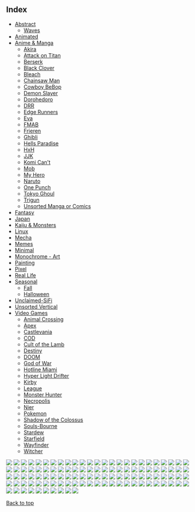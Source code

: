 
## Index

- [Abstract](https://github.com/RickyFoots/Wallpapers/blob/main/zz%20pages%20zz/Abstract.md)
  - [Waves](https://github.com/RickyFoots/Wallpapers/blob/main/zz%20pages%20zz/Waves.md)
- [Animated](https://github.com/RickyFoots/Wallpapers/blob/main/zz%20pages%20zz/Animated.md)
- [Anime & Manga](https://github.com/RickyFoots/Wallpapers/blob/main/zz%20pages%20zz/Anime-&-Manga.md)
  - [Akira](https://github.com/RickyFoots/Wallpapers/blob/main/zz%20pages%20zz/Akira.md)
  - [Attack on Titan](https://github.com/RickyFoots/Wallpapers/blob/main/zz%20pages%20zz/Attack-on-Titan.md)
  - [Berserk](https://github.com/RickyFoots/Wallpapers/blob/main/zz%20pages%20zz/Berserk.md)
  - [Black Clover](https://github.com/RickyFoots/Wallpapers/blob/main/zz%20pages%20zz/Black-Clover.md)
  - [Bleach](https://github.com/RickyFoots/Wallpapers/blob/main/zz%20pages%20zz/Bleach.md)
  - [Chainsaw Man](https://github.com/RickyFoots/Wallpapers/blob/main/zz%20pages%20zz/Chainsaw-Man.md)
  - [Cowboy BeBop](https://github.com/RickyFoots/Wallpapers/blob/main/zz%20pages%20zz/Cowboy-BeBop.md)
  - [Demon Slayer](https://github.com/RickyFoots/Wallpapers/blob/main/zz%20pages%20zz/Demon-Slayer.md)
  - [Dorohedoro](https://github.com/RickyFoots/Wallpapers/blob/main/zz%20pages%20zz/Dorohedoro.md)
  - [DRR](https://github.com/RickyFoots/Wallpapers/blob/main/zz%20pages%20zz/DRR.md)
  - [Edge Runners](https://github.com/RickyFoots/Wallpapers/blob/main/zz%20pages%20zz/Edge-Runners.md)
  - [Eva](https://github.com/RickyFoots/Wallpapers/blob/main/zz%20pages%20zz/Eva.md)
  - [FMAB](https://github.com/RickyFoots/Wallpapers/blob/main/zz%20pages%20zz/FMAB.md)
  - [Frieren](https://github.com/RickyFoots/Wallpapers/blob/main/zz%20pages%20zz/Frieren.md)
  - [Ghibli](https://github.com/RickyFoots/Wallpapers/blob/main/zz%20pages%20zz/Ghibli.md)
  - [Hells Paradise](https://github.com/RickyFoots/Wallpapers/blob/main/zz%20pages%20zz/Hells-Paradise.md)
  - [HxH](https://github.com/RickyFoots/Wallpapers/blob/main/zz%20pages%20zz/HxH.md)
  - [JJK](https://github.com/RickyFoots/Wallpapers/blob/main/zz%20pages%20zz/JJK.md)
  - [Komi Can't](https://github.com/RickyFoots/Wallpapers/blob/main/zz%20pages%20zz/Komi-Can't.md)
  - [Mob](https://github.com/RickyFoots/Wallpapers/blob/main/zz%20pages%20zz/Mob.md)
  - [My Hero](https://github.com/RickyFoots/Wallpapers/blob/main/zz%20pages%20zz/My-Hero.md)
  - [Naruto](https://github.com/RickyFoots/Wallpapers/blob/main/zz%20pages%20zz/Naruto.md)
  - [One Punch](https://github.com/RickyFoots/Wallpapers/blob/main/zz%20pages%20zz/One-Punch.md)
  - [Tokyo Ghoul](https://github.com/RickyFoots/Wallpapers/blob/main/zz%20pages%20zz/Tokyo-Ghoul.md)
  - [Trigun](https://github.com/RickyFoots/Wallpapers/blob/main/zz%20pages%20zz/Trigun.md)
  - [Unsorted Manga or Comics](https://github.com/RickyFoots/Wallpapers/blob/main/zz%20pages%20zz/Unsorted-Manga-or-Comics.md)
- [Fantasy](https://github.com/RickyFoots/Wallpapers/blob/main/zz%20pages%20zz/Fantasy.md)
- [Japan](https://github.com/RickyFoots/Wallpapers/blob/main/zz%20pages%20zz/Japan.md)
- [Kaiju & Monsters](https://github.com/RickyFoots/Wallpapers/blob/main/zz%20pages%20zz/Kaiju-&-Monsters.md)
- [Linux](https://github.com/RickyFoots/Wallpapers/blob/main/zz%20pages%20zz/Linux.md)
- [Mecha](https://github.com/RickyFoots/Wallpapers/blob/main/zz%20pages%20zz/Mecha.md)
- [Memes](https://github.com/RickyFoots/Wallpapers/blob/main/zz%20pages%20zz/Memes.md)
- [Minimal](https://github.com/RickyFoots/Wallpapers/blob/main/zz%20pages%20zz/Minimal.md)
- [Monochrome - Art](https://github.com/RickyFoots/Wallpapers/blob/main/zz%20pages%20zz/Monochrome-Art.md)
- [Painting](https://github.com/RickyFoots/Wallpapers/blob/main/zz%20pages%20zz/Painting.md)
- [Pixel](https://github.com/RickyFoots/Wallpapers/blob/main/zz%20pages%20zz/Pixel.md)
- [Real Life](https://github.com/RickyFoots/Wallpapers/blob/main/zz%20pages%20zz/Real-Life.md)
- [Seasonal](https://github.com/RickyFoots/Wallpapers/blob/main/zz%20pages%20zz/Seasonal.md)
  - [Fall](https://github.com/RickyFoots/Wallpapers/blob/main/zz%20pages%20zz/Fall.md)
  - [Halloween](https://github.com/RickyFoots/Wallpapers/blob/main/zz%20pages%20zz/Halloween.md)
- [Unclaimed-SiFi](https://github.com/RickyFoots/Wallpapers/blob/main/zz%20pages%20zz/Unclaimed-SiFi.md)
- [Unsorted Vertical](https://github.com/RickyFoots/Wallpapers/blob/main/zz%20pages%20zz/Unsorted-Vertical.md)
- [Video Games](https://github.com/RickyFoots/Wallpapers/blob/main/zz%20pages%20zz/Video-Games.md)
  - [Animal Crossing](https://github.com/RickyFoots/Wallpapers/blob/main/zz%20pages%20zz/Animal-Crossing.md)
  - [Apex](https://github.com/RickyFoots/Wallpapers/blob/main/zz%20pages%20zz/Apex.md)
  - [Castlevania](https://github.com/RickyFoots/Wallpapers/blob/main/zz%20pages%20zz/Castlevania.md)
  - [COD](https://github.com/RickyFoots/Wallpapers/blob/main/zz%20pages%20zz/COD.md)
  - [Cult of the Lamb](https://github.com/RickyFoots/Wallpapers/blob/main/zz%20pages%20zz/Cult-of-the-Lamb.md)
  - [Destiny](https://github.com/RickyFoots/Wallpapers/blob/main/zz%20pages%20zz/Destiny.md)
  - [DOOM](https://github.com/RickyFoots/Wallpapers/blob/main/zz%20pages%20zz/DOOM.md)
  - [God of War](https://github.com/RickyFoots/Wallpapers/blob/main/zz%20pages%20zz/God-of-War.md)
  - [Hotline Miami](https://github.com/RickyFoots/Wallpapers/blob/main/zz%20pages%20zz/Hotline-Miami.md)
  - [Hyper Light Drifter](https://github.com/RickyFoots/Wallpapers/blob/main/zz%20pages%20zz/Hyper-Light-Drifter.md)
  - [Kirby](https://github.com/RickyFoots/Wallpapers/blob/main/zz%20pages%20zz/Kirby.md)
  - [League](https://github.com/RickyFoots/Wallpapers/blob/main/zz%20pages%20zz/League.md)
  - [Monster Hunter](https://github.com/RickyFoots/Wallpapers/blob/main/zz%20pages%20zz/Monster-Hunter.md)
  - [Necropolis](https://github.com/RickyFoots/Wallpapers/blob/main/zz%20pages%20zz/Necropolis.md)
  - [Nier](https://github.com/RickyFoots/Wallpapers/blob/main/zz%20pages%20zz/Nier.md)
  - [Pokemon](https://github.com/RickyFoots/Wallpapers/blob/main/zz%20pages%20zz/Pokemon.md)
  - [Shadow of the Colossus](https://github.com/RickyFoots/Wallpapers/blob/main/zz%20pages%20zz/Shadow-of-the-Colossus.md)
  - [Souls-Bourne](https://github.com/RickyFoots/Wallpapers/blob/main/zz%20pages%20zz/Souls-Bourne.md)
  - [Stardew](https://github.com/RickyFoots/Wallpapers/blob/main/zz%20pages%20zz/Stardew.md)
  - [Starfield](https://github.com/RickyFoots/Wallpapers/blob/main/zz%20pages%20zz/Starfield.md)
  - [Wayfinder](https://github.com/RickyFoots/Wallpapers/blob/main/zz%20pages%20zz/Wayfinder.md)
  - [Witcher](https://github.com/RickyFoots/Wallpapers/blob/main/zz%20pages%20zz/Witcher.md)

</h1>

<img src="https://github.com/RickyFoots/Wallpapers/blob/main/Unsorted Vertical/1626639569259.jpg">

<img src="https://github.com/RickyFoots/Wallpapers/blob/main/Unsorted Vertical/1638316761038.jpg">

<img src="https://github.com/RickyFoots/Wallpapers/blob/main/Unsorted Vertical/20191105_001411.jpg">

<img src="https://github.com/RickyFoots/Wallpapers/blob/main/Unsorted Vertical/20211130_1803_Black_Bulls.jpg">

<img src="https://github.com/RickyFoots/Wallpapers/blob/main/Unsorted Vertical/20211130_1804_Golden_Dawn.jpg">

<img src="https://github.com/RickyFoots/Wallpapers/blob/main/Unsorted Vertical/20211130_1805_Gullinbursti_Illustration.jpg">

<img src="https://github.com/RickyFoots/Wallpapers/blob/main/Unsorted Vertical/20220313_1218_Akabeko_Illustration.jpg">

<img src="https://github.com/RickyFoots/Wallpapers/blob/main/Unsorted Vertical/20220313_1218_Bakekujira_Illustration.jpg">

<img src="https://github.com/RickyFoots/Wallpapers/blob/main/Unsorted Vertical/20220313_1219_Ryuto_Illustration.jpg">

<img src="https://github.com/RickyFoots/Wallpapers/blob/main/Unsorted Vertical/20220313_1219_Shisa_Illustration.jpg">

<img src="https://github.com/RickyFoots/Wallpapers/blob/main/Unsorted Vertical/20220313_1222_Jormungand_Illustration.jpg">

<img src="https://github.com/RickyFoots/Wallpapers/blob/main/Unsorted Vertical/20220327_1145__Castlevania__An_Odyssey_.jpg">

<img src="https://github.com/RickyFoots/Wallpapers/blob/main/Unsorted Vertical/20220327_1146_Castle_Dracula.jpg">

<img src="https://github.com/RickyFoots/Wallpapers/blob/main/Unsorted Vertical/20220327_1147_Forgotten_Realms.jpg">

<img src="https://github.com/RickyFoots/Wallpapers/blob/main/Unsorted Vertical/20220327_1200_Hannya_Mask.jpg">

<img src="https://github.com/RickyFoots/Wallpapers/blob/main/Unsorted Vertical/20220327_1200_Wolf_02.jpg">

<img src="https://github.com/RickyFoots/Wallpapers/blob/main/Unsorted Vertical/20220327_1201_Pacify.jpg">

<img src="https://github.com/RickyFoots/Wallpapers/blob/main/Unsorted Vertical/20220327_1208_Ramen.jpg">

<img src="https://github.com/RickyFoots/Wallpapers/blob/main/Unsorted Vertical/20220329_2040_Demon_Hunter.jpg">

<img src="https://github.com/RickyFoots/Wallpapers/blob/main/Unsorted Vertical/20220329_2059_Sunflower_farmers.jpg">

<img src="https://github.com/RickyFoots/Wallpapers/blob/main/Unsorted Vertical/20220404_2049_Back_To_Yharnam_(_Inspirated_by_Bloodborne_)_.jpg">

<img src="https://github.com/RickyFoots/Wallpapers/blob/main/Unsorted Vertical/20220405_2316_Yoshimaru,_Ever_Faithful.jpg">

<img src="https://github.com/RickyFoots/Wallpapers/blob/main/Unsorted Vertical/20220407_1612_Sun_Knight.jpg">

<img src="https://github.com/RickyFoots/Wallpapers/blob/main/Unsorted Vertical/20220410_0024_Nightshift_2.jpg">

<img src="https://github.com/RickyFoots/Wallpapers/blob/main/Unsorted Vertical/20220416_1751_Ghost_Fire_Knight.jpg">

<img src="https://github.com/RickyFoots/Wallpapers/blob/main/Unsorted Vertical/20220416_1752_Migraine.jpg">

<img src="https://github.com/RickyFoots/Wallpapers/blob/main/Unsorted Vertical/20220422_1842_深渊行者_concept.jpg">

<img src="https://github.com/RickyFoots/Wallpapers/blob/main/Unsorted Vertical/20220425_1912_THE_WITCHER__WITCH'S_LAMENT_#4_(_official_cover_).jpg">

<img src="https://github.com/RickyFoots/Wallpapers/blob/main/Unsorted Vertical/20220425_1914_Burning_in_the_rain.jpg">

<img src="https://github.com/RickyFoots/Wallpapers/blob/main/Unsorted Vertical/20220425_1916_Imago,_final_Part..jpg">

<img src="https://github.com/RickyFoots/Wallpapers/blob/main/Unsorted Vertical/20220425_1917_Sekiro._The_High_temple_.jpg">

<img src="https://github.com/RickyFoots/Wallpapers/blob/main/Unsorted Vertical/20220425_1920_The_king's_journey___The_elder's_forest_(_part_2_).jpg">

<img src="https://github.com/RickyFoots/Wallpapers/blob/main/Unsorted Vertical/20220425_1921_The_king's_journey___The_guardian_of_wrath.jpg">

<img src="https://github.com/RickyFoots/Wallpapers/blob/main/Unsorted Vertical/20220427_2306_Arcane_Silco_011322.jpg">

<img src="https://github.com/RickyFoots/Wallpapers/blob/main/Unsorted Vertical/20220427_2308_Sammamish_River_Plein_Air.jpg">

<img src="https://github.com/RickyFoots/Wallpapers/blob/main/Unsorted Vertical/20220427_2308_Sunday_Plein_Air.jpg">

<img src="https://github.com/RickyFoots/Wallpapers/blob/main/Unsorted Vertical/20220429_1014_夏油傑.jpg">

<img src="https://github.com/RickyFoots/Wallpapers/blob/main/Unsorted Vertical/20220429_1017_monster.jpg">

<img src="https://github.com/RickyFoots/Wallpapers/blob/main/Unsorted Vertical/20220505_2057_MtG___Titan_Of_Industry.jpg">

<img src="https://github.com/RickyFoots/Wallpapers/blob/main/Unsorted Vertical/20220505_2058_MtG___Halo_Fountain.jpg">

<img src="https://github.com/RickyFoots/Wallpapers/blob/main/Unsorted Vertical/20220505_2058_Night_and_Day.jpg">

<img src="https://github.com/RickyFoots/Wallpapers/blob/main/Unsorted Vertical/20220505_2058_SunKing.jpg">

<img src="https://github.com/RickyFoots/Wallpapers/blob/main/Unsorted Vertical/20220505_2102_Neo_Japan_2202.jpg">

<img src="https://github.com/RickyFoots/Wallpapers/blob/main/Unsorted Vertical/20220505_2105_Knight_of_the_void.jpg">

<img src="https://github.com/RickyFoots/Wallpapers/blob/main/Unsorted Vertical/20220517_2058_D&D_Young_Adventurer's_Guide__Dragons_&_Treasures_Cover.jpg">

<img src="https://github.com/RickyFoots/Wallpapers/blob/main/Unsorted Vertical/20220525_1957_Reaching_Up.jpg">

<img src="https://github.com/RickyFoots/Wallpapers/blob/main/Unsorted Vertical/20220527_2307_Enhanced_skeleton_+_Moto_engine.jpg">

<img src="https://github.com/RickyFoots/Wallpapers/blob/main/Unsorted Vertical/20220605_175331.jpg">

<img src="https://github.com/RickyFoots/Wallpapers/blob/main/Unsorted Vertical/20220605_175340.jpg">

<img src="https://github.com/RickyFoots/Wallpapers/blob/main/Unsorted Vertical/20220605_175345.jpg">

<img src="https://github.com/RickyFoots/Wallpapers/blob/main/Unsorted Vertical/20220605_175354.jpg">

<img src="https://github.com/RickyFoots/Wallpapers/blob/main/Unsorted Vertical/20220605_2247_Destiny's_Grimoire_Anthology_Vol_4.jpg">

<img src="https://github.com/RickyFoots/Wallpapers/blob/main/Unsorted Vertical/20220605_2301_Rhombus_Guard.jpg">

<img src="https://github.com/RickyFoots/Wallpapers/blob/main/Unsorted Vertical/20220612_1749_Magnolia_Raven.jpg">

<img src="https://github.com/RickyFoots/Wallpapers/blob/main/Unsorted Vertical/20220626_2159_Love,_Death_&_Robots_Season_3爱死机3.jpg">

<img src="https://github.com/RickyFoots/Wallpapers/blob/main/Unsorted Vertical/20220628_231005.jpg">

<img src="https://github.com/RickyFoots/Wallpapers/blob/main/Unsorted Vertical/20220628_231211.jpg">

<img src="https://github.com/RickyFoots/Wallpapers/blob/main/Unsorted Vertical/20220708_0017____M_E_T_R_O_P_O_L___.jpg">

<img src="https://github.com/RickyFoots/Wallpapers/blob/main/Unsorted Vertical/20220708_0030_Nightmare—Hate.jpg">

<img src="https://github.com/RickyFoots/Wallpapers/blob/main/Unsorted Vertical/20220708_0031_Nightmare—Revenge.jpg">

<img src="https://github.com/RickyFoots/Wallpapers/blob/main/Unsorted Vertical/20220708_0032_Nightmare—Cafard.jpg">

<img src="https://github.com/RickyFoots/Wallpapers/blob/main/Unsorted Vertical/20220708_0032_Nightmare—Despair.jpg">

<img src="https://github.com/RickyFoots/Wallpapers/blob/main/Unsorted Vertical/20220719_1016_urn.jpg">

<img src="https://github.com/RickyFoots/Wallpapers/blob/main/Unsorted Vertical/20220802_2348_Desert_Maid.jpg">

<img src="https://github.com/RickyFoots/Wallpapers/blob/main/Unsorted Vertical/20220803_2339_深渊行者_concept_2.jpg">

<img src="https://github.com/RickyFoots/Wallpapers/blob/main/Unsorted Vertical/20220805_0011_Marauders.jpg">

<img src="https://github.com/RickyFoots/Wallpapers/blob/main/Unsorted Vertical/20220805_0014_Cursed_Crystals.jpg">

<img src="https://github.com/RickyFoots/Wallpapers/blob/main/Unsorted Vertical/20220830_190751.jpg">

<img src="https://github.com/RickyFoots/Wallpapers/blob/main/Unsorted Vertical/20221018_2308_There_can_only_be_one.jpg">

<img src="https://github.com/RickyFoots/Wallpapers/blob/main/Unsorted Vertical/20221018_2326_Kotengu_Illustration.jpg">

<img src="https://github.com/RickyFoots/Wallpapers/blob/main/Unsorted Vertical/20221018_2326_Yatagarasu_Illustration.jpg">

<img src="https://github.com/RickyFoots/Wallpapers/blob/main/Unsorted Vertical/20230309_2316_Elysium___Decurio_Infernalis.jpg">

<img src="https://github.com/RickyFoots/Wallpapers/blob/main/Unsorted Vertical/20230402_2313_強化骨格：GOOD_FOR_HEALTH.jpg">

<img src="https://github.com/RickyFoots/Wallpapers/blob/main/Unsorted Vertical/20230716_1924_Through_My_Eyes.jpg">

<img src="https://github.com/RickyFoots/Wallpapers/blob/main/Unsorted Vertical/20231002_1139_👹_Enhanced_Skeleton___Print_💀.jpg">

<img src="https://github.com/RickyFoots/Wallpapers/blob/main/Unsorted Vertical/20231009_2255_LOVE_AND_PEACE!.jpg">

<img src="https://github.com/RickyFoots/Wallpapers/blob/main/Unsorted Vertical/20231119_2322_various_unfinished_sketches_.jpg">

<img src="https://github.com/RickyFoots/Wallpapers/blob/main/Unsorted Vertical/24a4c213-d934-4a1f-848a-209b32de6200_6k_celeb_raven_cellphone.png">

<img src="https://github.com/RickyFoots/Wallpapers/blob/main/Unsorted Vertical/30o2ox3vunx31.jpg">

<img src="https://github.com/RickyFoots/Wallpapers/blob/main/Unsorted Vertical/40ce06f.jpg">

<img src="https://github.com/RickyFoots/Wallpapers/blob/main/Unsorted Vertical/511a14c9d0f883a2852ff66a0add4d23.jpg">

<img src="https://github.com/RickyFoots/Wallpapers/blob/main/Unsorted Vertical/60ef3d3.png">

<img src="https://github.com/RickyFoots/Wallpapers/blob/main/Unsorted Vertical/Ah2Ou9r.jpg">

<img src="https://github.com/RickyFoots/Wallpapers/blob/main/Unsorted Vertical/Cold Red22123_rectangle.jpg">

<img src="https://github.com/RickyFoots/Wallpapers/blob/main/Unsorted Vertical/Dark Souls Bonfire2917_rectangle.jpg">

<img src="https://github.com/RickyFoots/Wallpapers/blob/main/Unsorted Vertical/Hellraiser-768x1045.jpg">

<img src="https://github.com/RickyFoots/Wallpapers/blob/main/Unsorted Vertical/IMG_20210214_233157.jpg">

<img src="https://github.com/RickyFoots/Wallpapers/blob/main/Unsorted Vertical/IMG_20210214_233215.jpg">

<img src="https://github.com/RickyFoots/Wallpapers/blob/main/Unsorted Vertical/IMG_20210214_233227.jpg">

<img src="https://github.com/RickyFoots/Wallpapers/blob/main/Unsorted Vertical/IMG_20210214_233253.jpg">

<img src="https://github.com/RickyFoots/Wallpapers/blob/main/Unsorted Vertical/IMG_20210214_233334.jpg">

<img src="https://github.com/RickyFoots/Wallpapers/blob/main/Unsorted Vertical/IMG_20210320_211953.jpg">

<img src="https://github.com/RickyFoots/Wallpapers/blob/main/Unsorted Vertical/IMG_20210320_212341.jpg">

<img src="https://github.com/RickyFoots/Wallpapers/blob/main/Unsorted Vertical/IMG_20210323_181058.jpg">

<img src="https://github.com/RickyFoots/Wallpapers/blob/main/Unsorted Vertical/IMG_20210522_124519.jpg">

<img src="https://github.com/RickyFoots/Wallpapers/blob/main/Unsorted Vertical/IMG_20210522_124553.jpg">

<img src="https://github.com/RickyFoots/Wallpapers/blob/main/Unsorted Vertical/IMG_20210522_124603.jpg">

<img src="https://github.com/RickyFoots/Wallpapers/blob/main/Unsorted Vertical/IMG_20210522_125517.jpg">

<img src="https://github.com/RickyFoots/Wallpapers/blob/main/Unsorted Vertical/IMG_20210602_191622.jpg">

<img src="https://github.com/RickyFoots/Wallpapers/blob/main/Unsorted Vertical/IMG_20210808_204609.jpg">

<img src="https://github.com/RickyFoots/Wallpapers/blob/main/Unsorted Vertical/IMG_20211110_181821.jpg">

<img src="https://github.com/RickyFoots/Wallpapers/blob/main/Unsorted Vertical/IMG_20211110_181925.jpg">

<img src="https://github.com/RickyFoots/Wallpapers/blob/main/Unsorted Vertical/IMG_20220116_143731.jpg">

<img src="https://github.com/RickyFoots/Wallpapers/blob/main/Unsorted Vertical/IMG_20220116_143734.jpg">

<img src="https://github.com/RickyFoots/Wallpapers/blob/main/Unsorted Vertical/IMG_20220325_180040.jpg">

<img src="https://github.com/RickyFoots/Wallpapers/blob/main/Unsorted Vertical/RDT_20220926_1453482934505130533996937.jpg">

<img src="https://github.com/RickyFoots/Wallpapers/blob/main/Unsorted Vertical/RDT_20220926_1454138455130427673858065.jpg">

<img src="https://github.com/RickyFoots/Wallpapers/blob/main/Unsorted Vertical/RDT_20220926_1454473687913953616124556.jpg">

<img src="https://github.com/RickyFoots/Wallpapers/blob/main/Unsorted Vertical/RDT_20220926_1455368348035335924237045.jpg">

<img src="https://github.com/RickyFoots/Wallpapers/blob/main/Unsorted Vertical/RDT_20230307_1833491748238768078381027.jpg">

[Back to top](#Index)

